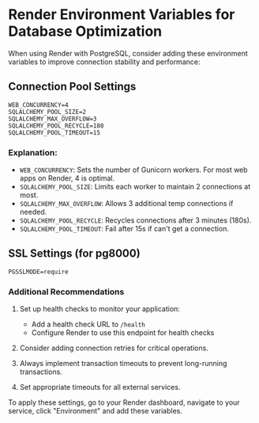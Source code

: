 # Render Environment Variables for Database Optimization

When using Render with PostgreSQL, consider adding these environment variables to improve connection stability and performance:

## Connection Pool Settings

```
WEB_CONCURRENCY=4
SQLALCHEMY_POOL_SIZE=2
SQLALCHEMY_MAX_OVERFLOW=3
SQLALCHEMY_POOL_RECYCLE=180
SQLALCHEMY_POOL_TIMEOUT=15
```

### Explanation:

- `WEB_CONCURRENCY`: Sets the number of Gunicorn workers. For most web apps on Render, 4 is optimal.
- `SQLALCHEMY_POOL_SIZE`: Limits each worker to maintain 2 connections at most.
- `SQLALCHEMY_MAX_OVERFLOW`: Allows 3 additional temp connections if needed.
- `SQLALCHEMY_POOL_RECYCLE`: Recycles connections after 3 minutes (180s).
- `SQLALCHEMY_POOL_TIMEOUT`: Fail after 15s if can't get a connection.

## SSL Settings (for pg8000)

```
PGSSLMODE=require
```

### Additional Recommendations

1. Set up health checks to monitor your application:
   - Add a health check URL to `/health`
   - Configure Render to use this endpoint for health checks

2. Consider adding connection retries for critical operations.

3. Always implement transaction timeouts to prevent long-running transactions.

4. Set appropriate timeouts for all external services.

To apply these settings, go to your Render dashboard, navigate to your service, click "Environment" and add these variables.
